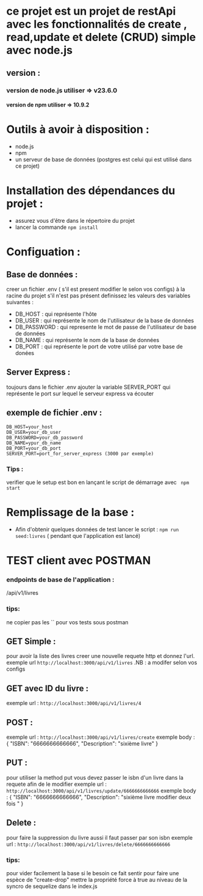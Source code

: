 # ce projet est un projet de restApi avec les fonctionnalités de create , read,update et delete (CRUD)  simple avec node.js

## version : 
### version de node.js utiliser => v23.6.0
#### version de npm utiliser => 10.9.2

# Outils à avoir à disposition :  
 - node.js
 - npm
 - un serveur de base de données (postgres est celui qui est utilisé dans ce projet)

# Installation des dépendances du projet : 
 - assurez vous d'être dans le répertoire du projet 
 - lancer la commande `npm install`
# Configuation :

 ## Base de données : 
   creer un fichier  .env ( s'il est present modifier le selon vos configs)  à la racine du projet s'il n'est pas présent  definissez les valeurs des variables suivantes : 
   - DB_HOST : qui représente l'hôte 
   - DB_USER : qui représente le nom de l'utilisateur de la base de données 
   - DB_PASSWORD :  qui represente le mot de passe de l'utilisateur de base de données
   - DB_NAME : qui représente le nom de la base de données 
   - DB_PORT : qui représente le port de votre utilisé par votre base de donées
 ## Server Express : 
  toujours dans le fichier .env ajouter la variable SERVER_PORT qui représente le port sur lequel le serveur express va écouter 

 ## exemple de fichier .env   : 
    DB_HOST=your_host
    DB_USER=your_db_user
    DB_PASSWORD=your_db_password
    DB_NAME=ypur_db_name
    DB_PORT=your_db_port
    SERVER_PORT=port_for_server_express (3000 par exemple)


### Tips : 
 verifier que le setup est bon en lançant le script de démarrage avec  ` npm start`

# Remplissage de la base : 
 - Afin d'obtenir quelques données de test  lancer le script :  `npm run seed:livres` ( pendant que l'application est lancé)

# TEST client avec POSTMAN 

  ### endpoints de base de  l'application :
  /api/v1/livres
  ### tips: 
  ne copier pas les `` pour vos tests sous postman 
 ## GET Simple : 
  pour avoir la liste des livres creer une nouvelle requete http et donnez l'url.
  exemple url `http://localhost:3000/api/v1/livres` .NB : a modifer selon vos configs
 ## GET avec ID du livre : 
  exemple url : `http://localhost:3000/api/v1/livres/4`
 ## POST : 
  exemple url : `http://localhost:3000/api/v1/livres/create`
  exemple body : 
    {
    "ISBN": "6666666666666",
    "Description": "sixième livre"
    }
 ## PUT : 
 pour utiliser la method put vous devez passer le isbn d'un livre dans la requete afin de le modifier
 exemple url : `http://localhost:3000/api/v1/livres/update/6666666666666`
 exemple body : 
    {
        "ISBN": "6666666666666",
        "Description": "sixième livre modifier deux fois "
    }
## Delete : 
 pour faire la suppression du livre aussi il faut passer par son isbn 
 exemple url : `http://localhost:3000/api/v1/livres/delete/6666666666666`

### tips: 
 pour vider facilement la base si le besoin ce fait sentir pour faire une espèce
 de "create-drop" mettre la propriété force à true au niveau de la syncro de sequelize dans le index.js